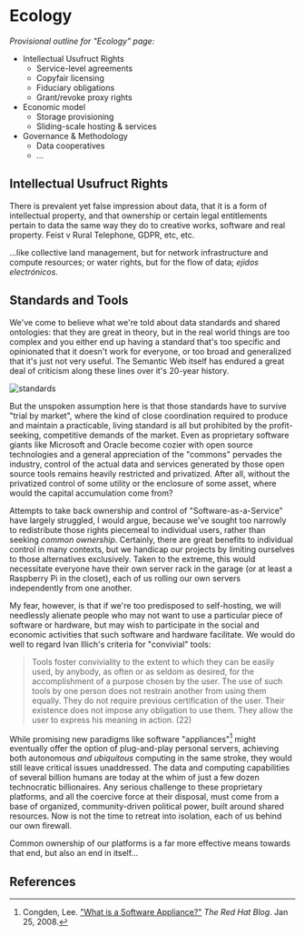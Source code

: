 # Ecology
_Provisional outline for "Ecology" page:_

- Intellectual Usufruct Rights
  - Service-level agreements
  - Copyfair licensing
  - Fiduciary obligations
  - Grant/revoke proxy rights
- Economic model
  - Storage provisioning
  - Sliding-scale hosting & services
- Governance & Methodology
  - Data cooperatives
  - ...

## Intellectual Usufruct Rights
There is prevalent yet false impression about data, that it is a form of intellectual property, and that ownership or certain legal entitlements pertain to data the same way they do to creative works, software and real property. Feist v Rural Telephone, GDPR, etc, etc.

...like collective land management, but for network infrastructure and compute resources; or water rights, but for the flow of data; _ejidos electrónicos_.

## Standards and Tools
We've come to believe what we're told about data standards and shared
ontologies: that they are great in theory, but in the real world things are too
complex and you either end up having a standard that's too specific and
opinionated that it doesn't work for everyone, or too broad and generalized that
it's just not very useful. The Semantic Web itself has endured a great deal of
criticism along these lines over it's 20-year history.

![standards](https://imgs.xkcd.com/comics/standards.png)

But the unspoken assumption here is that those standards have to survive "trial
by market", where the kind of close coordination required to produce and
maintain a practicable, living standard is all but prohibited by the
profit-seeking, competitive demands of the market. Even as proprietary software
giants like Microsoft and Oracle become cozier with open source technologies and
a general appreciation of the "commons" pervades the industry, control of the
actual data and services generated by those open source tools remains heavily
restricted and privatized. After all, without the privatized control of some
utility or the enclosure of some asset, where would the capital accumulation
come from?

Attempts to take back ownership and control of "Software-as-a-Service" have
largely struggled, I would argue, because we've sought too narrowly to
redistribute those rights piecemeal to individual users, rather than seeking
_common ownership_. Certainly, there are great benefits to individual control in
many contexts, but we handicap our projects by limiting ourselves to those
alternatives exclusively. Taken to the extreme, this would necessitate everyone
have their own server rack in the garage (or at least a Raspberry Pi in the
closet), each of us rolling our own servers independently from one another. 

My fear, however, is that if we're too predisposed to self-hosting, we will
needlessly alienate people who may not want to use a particular piece of
software or hardware, but may wish to participate in the social and economic
activities that such software and hardware facilitate. We would do well to
regard Ivan Illich's criteria for "convivial" tools:

> Tools foster conviviality to the extent to which they can be easily used, by
> anybody, as often or as seldom as desired, for the accomplishment of a purpose
> chosen by the user. The use of such tools by one person does not restrain
> another from using them equally. They do not require previous certification of
> the user. Their existence does not impose any obligation to use them. They
> allow the user to express his meaning in action. (22)

While promising new paradigms like software "appliances"[^RedHat] might
eventually offer the option of plug-and-play personal servers, achieving both
autonomous _and ubiquitous_ computing in the same stroke, they would still leave
critical issues unaddressed. The data and computing capabilities of several
billion humans are today at the whim of just a few dozen technocratic
billionaires. Any serious challenge to these proprietary platforms, and all the
coercive force at their disposal, must come from a base of organized,
community-driven political power, built around shared resources. Now is not the
time to retreat into isolation, each of us behind our own firewall.

Common ownership of our platforms is a far more effective means towards that
end, but also an end in itself...


## References
[^RedHat]: Congden, Lee. ["What is a Software
    Appliance?"](https://www.redhat.com/en/blog/what-is-a-software-appliance)
    _The Red Hat Blog_. Jan 25, 2008.

